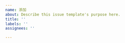 ```yaml
---
name: 添加
about: Describe this issue template's purpose here.
title: ''
labels: ''
assignees: ''

---
```



